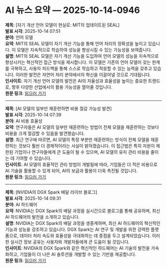# AI 뉴스 요약 — 2025-10-14-0946

**제목**: [자기 개선 언어 모델이 현실로: MIT의 업데이트된 SEAL]  
**발표 시각**: 2025-10-14 07:51  
**분야**: 언어 모델  
**요약**: MIT의 SEAL 모델이 자기 개선 기능을 통해 언어 처리의 정확성을 높이고 있습니다. 이 모델은 지속적으로 학습하여 성능을 향상시킬 수 있는 가능성을 보여줍니다.  
**설명**: MIT의 SEAL 모델은 자기 개선 기능을 도입하여 언어 모델의 성능을 지속적으로 향상시키는 혁신적인 접근 방식을 제시합니다. 이 모델은 기존의 언어 모델이 갖는 한계를 극복하고, 사용자 피드백을 통해 스스로 학습하고 적응할 수 있는 능력을 갖추고 있습니다. 이러한 발전은 자연어 처리 분야에서의 혁신을 이끌어낼 것으로 기대됩니다.  
**인사이트**: 자기 개선 언어 모델의 발전은 AI의 자율성과 효율성을 높이는 중요한 트렌드로, 향후 다양한 산업에서의 활용 가능성을 열어줄 것입니다.  
**원문 링크**: [읽으러 가기](https://venturebeat.com/ai/self-improving-language-models-are-becoming-reality-with-mits-updated-seal)  

---

**제목**: [AI 모델의 일부만 재훈련하면 비용 절감 가능성 발견]  
**발표 시각**: 2025-10-14 07:39  
**분야**: AI 비용 효율성  
**요약**: 연구자들은 AI 모델의 일부만 재훈련하는 방법이 전체 모델을 재훈련하는 것보다 비용을 크게 절감할 수 있음을 발견했습니다.  
**설명**: 최근 연구에 따르면, AI 모델의 특정 부분만 재훈련하는 방식이 전체 모델을 재훈련하는 것보다 훨씬 더 경제적이라는 사실이 밝혀졌습니다. 이 접근법은 특히 자원이 제한된 기업이나 연구자들에게 큰 도움이 될 수 있으며, AI 모델의 유지 관리 비용을 줄이는 데 기여할 수 있습니다.  
**인사이트**: AI 모델의 효율적인 관리 방법이 개발됨에 따라, 기업들은 더 적은 비용으로 AI 기술을 활용할 수 있게 되어, AI의 보급과 활용이 더욱 촉진될 것입니다.  
**원문 링크**: [읽으러 가기](https://venturebeat.com/ai/researchers-find-that-retraining-only-small-parts-of-ai-models-can-cut-costs)  

---

**제목**: [NVIDIA의 DGX Spark 배달 라이브 블로그]  
**발표 시각**: 2025-10-14 09:31  
**분야**: AI 하드웨어  
**요약**: NVIDIA는 DGX Spark의 배달 과정을 실시간으로 블로그를 통해 공유하며, 최신 AI 하드웨어의 발전을 소개하고 있습니다.  
**설명**: NVIDIA는 DGX Spark의 배달 과정을 생중계하며, 최신 AI 하드웨어의 혁신적인 기능과 성능을 강조하고 있습니다. DGX Spark는 AI 연구 및 개발을 위한 강력한 플랫폼으로, 데이터 처리 속도와 효율성을 극대화하는 데 중점을 두고 설계되었습니다. 이러한 실시간 정보 공유는 사용자와 개발자들에게 큰 도움이 될 것입니다.  
**인사이트**: NVIDIA의 DGX Spark와 같은 혁신적인 하드웨어는 AI 기술의 발전을 가속화하고, 기업들이 더 나은 AI 솔루션을 개발할 수 있는 기반을 제공합니다.  
**원문 링크**: [읽으러 가기](https://blogs.nvidia.com/blog/live-dgx-spark-delivery/)  